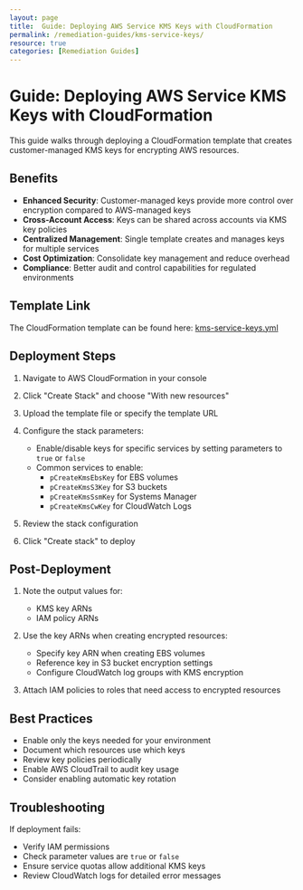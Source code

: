 ```yaml
---
layout: page
title:  Guide: Deploying AWS Service KMS Keys with CloudFormation
permalink: /remediation-guides/kms-service-keys/
resource: true
categories: [Remediation Guides]
---
```


#  Guide: Deploying AWS Service KMS Keys with CloudFormation

This guide walks through deploying a CloudFormation template that creates customer-managed KMS keys for encrypting AWS resources.

## Benefits

- **Enhanced Security**: Customer-managed keys provide more control over encryption compared to AWS-managed keys
- **Cross-Account Access**: Keys can be shared across accounts via KMS key policies
- **Centralized Management**: Single template creates and manages keys for multiple services
- **Cost Optimization**: Consolidate key management and reduce overhead
- **Compliance**: Better audit and control capabilities for regulated environments

## Template Link

The CloudFormation template can be found here:
[kms-service-keys.yml](https://github.com/Cloud303/wafr-remediations/blob/main/cloudformation/kms/kms-service-keys.yml)

## Deployment Steps

1. Navigate to AWS CloudFormation in your console

2. Click "Create Stack" and choose "With new resources"

3. Upload the template file or specify the template URL

4. Configure the stack parameters:
   - Enable/disable keys for specific services by setting parameters to `true` or `false`
   - Common services to enable:
     - `pCreateKmsEbsKey` for EBS volumes
     - `pCreateKmsS3Key` for S3 buckets
     - `pCreateKmsSsmKey` for Systems Manager
     - `pCreateKmsCwKey` for CloudWatch Logs

5. Review the stack configuration

6. Click "Create stack" to deploy

## Post-Deployment

1. Note the output values for:
   - KMS key ARNs 
   - IAM policy ARNs

2. Use the key ARNs when creating encrypted resources:
   - Specify key ARN when creating EBS volumes
   - Reference key in S3 bucket encryption settings
   - Configure CloudWatch log groups with KMS encryption

3. Attach IAM policies to roles that need access to encrypted resources

## Best Practices

- Enable only the keys needed for your environment
- Document which resources use which keys
- Review key policies periodically
- Enable AWS CloudTrail to audit key usage
- Consider enabling automatic key rotation

## Troubleshooting

If deployment fails:
- Verify IAM permissions
- Check parameter values are `true` or `false`
- Ensure service quotas allow additional KMS keys
- Review CloudWatch logs for detailed error messages
